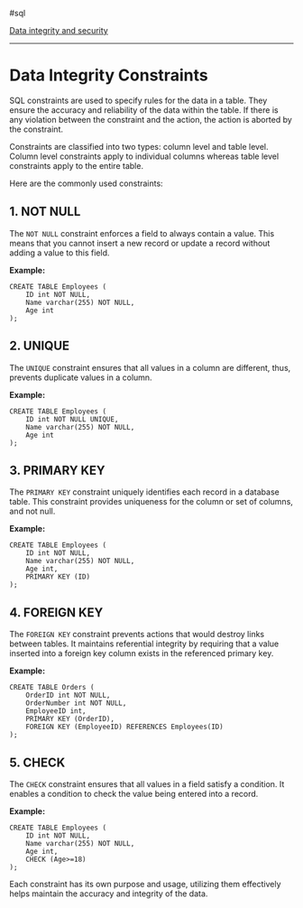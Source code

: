 #sql 

[Data integrity and security](SQL.md#[Data%20integrity%20and%20security](Data%20integrity%20and%20security.md))

---
# Data Integrity Constraints

SQL constraints are used to specify rules for the data in a table. They ensure the accuracy and reliability of the data within the table. If there is any violation between the constraint and the action, the action is aborted by the constraint.

Constraints are classified into two types: column level and table level. Column level constraints apply to individual columns whereas table level constraints apply to the entire table.

Here are the commonly used constraints:

## 1. NOT NULL

The `NOT NULL` constraint enforces a field to always contain a value. This means that you cannot insert a new record or update a record without adding a value to this field.

**Example:**

```
CREATE TABLE Employees (
    ID int NOT NULL,
    Name varchar(255) NOT NULL,
    Age int
);
```

## 2. UNIQUE

The `UNIQUE` constraint ensures that all values in a column are different, thus, prevents duplicate values in a column.

**Example:**

```
CREATE TABLE Employees (
    ID int NOT NULL UNIQUE,
    Name varchar(255) NOT NULL,
    Age int
);
```

## 3. PRIMARY KEY

The `PRIMARY KEY` constraint uniquely identifies each record in a database table. This constraint provides uniqueness for the column or set of columns, and not null.

**Example:**

```
CREATE TABLE Employees (
    ID int NOT NULL,
    Name varchar(255) NOT NULL,
    Age int,
    PRIMARY KEY (ID)
);
```

## 4. FOREIGN KEY

The `FOREIGN KEY` constraint prevents actions that would destroy links between tables. It maintains referential integrity by requiring that a value inserted into a foreign key column exists in the referenced primary key.

**Example:**

```
CREATE TABLE Orders (
    OrderID int NOT NULL,
    OrderNumber int NOT NULL,
    EmployeeID int,
    PRIMARY KEY (OrderID),
    FOREIGN KEY (EmployeeID) REFERENCES Employees(ID)
);
```

## 5. CHECK

The `CHECK` constraint ensures that all values in a field satisfy a condition. It enables a condition to check the value being entered into a record.

**Example:**

```
CREATE TABLE Employees (
    ID int NOT NULL,
    Name varchar(255) NOT NULL,
    Age int,
    CHECK (Age>=18)
);
```

Each constraint has its own purpose and usage, utilizing them effectively helps maintain the accuracy and integrity of the data.